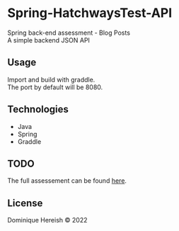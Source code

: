 # Spring-HatchwaysTest-API
Spring back-end assessment - Blog Posts</br>
  A simple backend JSON API

## Usage
Import and build with graddle.
</br>The port by default will be 8080.

## Technologies

<ul>
	<li>Java</li>
	<li>Spring</li>
	<li>Graddle</li>
</ul>


## TODO

The full assessement can be found [here](/documents/assessment.pdf).

## License
Dominique Hereish &copy; 2022